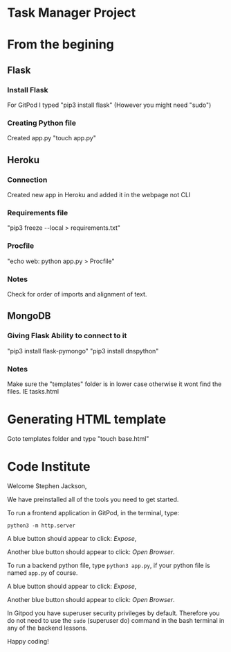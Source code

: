 # Task Manager Project

# From the begining

## Flask

### Install Flask
For GitPod I typed 
    "pip3 install flask"
        (However you might need "sudo")

### Creating Python file
Created app.py
    "touch app.py"

## Heroku

### Connection
Created new app in Heroku and added it in the webpage not CLI

### Requirements file

"pip3 freeze --local > requirements.txt"

### Procfile

"echo web: python app.py > Procfile"

### Notes
Check for order of imports and alignment of text.

## MongoDB

### Giving Flask Ability to connect to it
"pip3 install flask-pymongo"
"pip3 install dnspython"

### Notes
Make sure the "templates" folder is in lower case otherwise it wont find the files. IE tasks.html

# Generating HTML template
Goto templates folder and type "touch base.html"


# Code Institute

Welcome Stephen Jackson,

We have preinstalled all of the tools you need to get started.

To run a frontend application in GitPod, in the terminal, type:

`python3 -m http.server`

A blue button should appear to click: *Expose*,

Another blue button should appear to click: *Open Browser*.

To run a backend python file, type `python3 app.py`, if your python file is named `app.py` of course.

A blue button should appear to click: *Expose*,

Another blue button should appear to click: *Open Browser*.

In Gitpod you have superuser security privileges by default. Therefore you do not need to use the `sudo` (superuser do) command in the bash terminal in any of the backend lessons. 

Happy coding!
